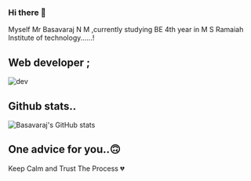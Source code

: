 ### Hi there 👋

Myself Mr Basavaraj N M ,currently studying BE 4th year in M S Ramaiah Institute of technology......!


Web developer ;
-------------------------------------------------------------------------------------------------------------------------------------------------------------------------
![dev](https://user-images.githubusercontent.com/95290162/173196765-bdadf028-ed03-4932-b576-cd4b1c501842.jpg)



Github stats..
-------------------------------------------------------------------------------------------------------------------------------------------------------------------------
![Basavaraj's GitHub stats](https://github-readme-stats.vercel.app/api?username=basavarajworld&theme=dark&show_icons=true)

One advice for you..🙃
-------------------------------------------------------------------------------------------------------------------------------------------------------------------------
Keep Calm and Trust The Process 💔

